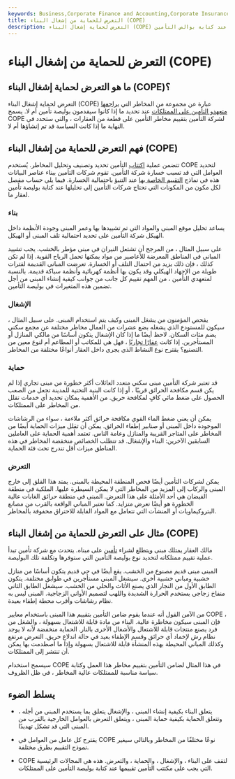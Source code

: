 ```yaml
---
keywords: Business,Corporate Finance and Accounting,Corporate Insurance
title: التعرض للحماية من إشغال البناء (COPE)
description: التعرض لحماية إشغال البناء (COPE) عبارة عن مجموعة من المخاطر التي يقوم متعهدو التأمين على الممتلكات بتقييمها عند كتابة بوالص التأمين.
---
```


# التعرض للحماية من إشغال البناء (COPE)
## ما هو التعرض لحماية إشغال البناء (COPE)؟

التعرض لحماية إشغال البناء (COPE) عبارة عن مجموعة من المخاطر التي [يراجعها متعهدو التأمين على الممتلكات](/insurance-underwriter) عند تحديد ما إذا كانوا سيقدمون بوليصة تأمين أم لا. يسمح COPE لشركة التأمين بتقييم مخاطر التأمين على قطعة من العقارات ، والتي ستحدد في النهاية ما إذا كانت السياسة قد تم إنشاؤها أم لا.

## فهم التعرض للحماية من إشغال البناء (COPE)

تتضمن عملية [اكتتاب](/underwriting) التأمين تحديد وتصنيف وتحليل المخاطر. يُستخدم COPE لتحديد العوامل التي قد تسبب خسارة شركة التأمين. تقوم شركات التأمين ببناء عناصر البيانات هذه في نماذج [التقييم الخاصة بها](/valuation) عند التنبؤ باحتمالية الخسارة. فيما يلي حساب مفصل لكل مكون من المكونات التي تحتاج شركات التأمين إلى تحليلها عند كتابة بوليصة تأمين لعقار ما.

### بناء

يساعد تحليل موقع المبنى والمواد التي تم تشييدها بها وعمر المبنى وجودة الأنظمة داخل الهيكل شركة التأمين على تحديد احتمالية تلف المبنى أو الهيكل.

على سبيل المثال ، من المرجح أن تشتعل النيران في مبنى مؤطر بالخشب. يجب تشييد المباني في المناطق المعرضة للأعاصير من مواد يمكنها تحمل الرياح القوية. إذا لم تكن كذلك ، فإن ذلك يزيد من احتمال التلف أو الخسارة. تعرضت المباني القديمة لفترات طويلة من الإجهاد الهيكلي وقد يكون بها أنظمة كهربائية وأنظمة سباكة قديمة. بالنسبة لمتعهدي التأمين ، من المهم تقييم كل جانب من جوانب كيفية إنشاء المبنى من أجل تضمين هذه المتغيرات في بوليصة التأمين.

### الإشغال

يفحص المؤمنون من يشغل المبنى وكيف يتم استخدام المبنى. على سبيل المثال ، سيكون للمستودع الذي يشغله بضع عشرات من العمال مخاطر مختلفة عن مجمع سكني يضم مئات السكان. لاحظ أيضًا ما إذا كان الإشغال يتكون أساسًا من مالكي المنازل أو المستأجرين. إذا كانت [عقارًا تجاريًا](/commercial-property) ، فهل هي للمكاتب أو المطاعم أم لنوع معين من التصنيع؟ يقترح نوع النشاط الذي يجري داخل العقار أنواعًا مختلفة من المخاطر.

### حماية

قد تعتبر شركة التأمين مبنى سكني متعدد العائلات أكثر خطورة من مبنى تجاري إذا لم يكن قسم مكافحة الحرائق قريبًا ، أو إذا كانت البنية التحتية للمدينة تجعل من الصعب الحصول على ضغط مائي كافٍ لمكافحة حريق. من الأهمية بمكان تحديد أي خدمات تقلل من المخاطر على الممتلكات.

يمكن أن يعني ضغط الماء القوي مكافحة حرائق أكثر ملاءمة ، سواء من الرشاشات الموجودة داخل المبنى أو صنابير إطفاء الحرائق. يمكن أن تقلل ميزات الحماية أيضًا من المخاطر على المتاجر القريبة والمنازل وعامة الناس. تعتمد أهمية الحماية على العاملين السابقين الآخرين: البناء والإشغال. قد تتطلب الخصائص منخفضة المخاطر في هذه المناطق ميزات أقل تندرج تحت فئة الحماية.

### التعرض

يمكن لشركات التأمين أيضًا فحص المنطقة المحيطة بالمبنى. يمتد هذا القلق إلى خارج المبنى والركاب إلى المزيد من المخاطر التي لا يمكن السيطرة عليها. الملكية في منطقة الفيضان هي أحد الأمثلة على هذا التعرض. المبنى في منطقة حرائق الغابات عالية الخطورة هو أيضًا تعرض متزايد. كما تعتبر المباني الواقعة بالقرب من مصانع البتروكيماويات أو المنشآت التي تتعامل مع المواد القابلة للاحتراق محفوفة بالمخاطر.

## مثال على التعرض للحماية من إشغال البناء (COPE)

مالك العقار يمتلك مبنى ويتطلع لشراء [تأمين](/insurance) على مبناه. يتحدث مع شركة تأمين تبدأ عملية تقييم ممتلكاته لتحديد نوع بوليصة التأمين التي ستوفرها وتكلفة تلك البوليصة.

المبنى مبنى قديم مصنوع من الخشب. يقع أيضًا في حي قديم يتكون أساسًا من منازل خشبية ومباني خشبية أخرى. سيشغل المبنى مستأجرين في طوابق مختلفة. يتكون الطابق الأول من النجار الذي يصنع الأثاث والحلي من الخشب. سيشغل الطابق الثاني منفاخ زجاجي يستخدم الحرارة الشديدة واللهب لتصميم الأواني الزجاجية. المبنى ليس به نظام رشاشات وأقرب محطة إطفاء بعيدة.

من الآمن القول أنه عندما يقوم ضامن التأمين بتقييم هذا المبنى باستخدام معايير COPE ، فإن المبنى سيكون مخاطرة عالية. البناء من مادة قابلة للاشتعال بسهولة ، والشغل من فرد يصنع منتجات قابلة للاشتعال والأشغال الأخرى بالنار. الحماية منخفضة لأنه لا يوجد نظام رش لإخماد أي حرائق وقسم الإطفاء بعيد في حالة اندلاع حريق. التعرض مرتفع وكذلك المباني المحيطة بهذه المنشأة قابلة للاشتعال بسهولة وإذا ما اصطدمت بها يمكن أن تنتشر إلى الممتلكات.

سيسمح استخدام COPE في هذا المثال لضامن التأمين بتقييم مخاطر هذا العمل وكتابة سياسة مناسبة للممتلكات عالية المخاطر ، في ظل الظروف.

## يسلط الضوء

- يتعلق البناء بكيفية إنشاء المبنى ، والإشغال يتعلق بما يستخدم المبنى من أجله ، وتتعلق الحماية بكيفية حماية المبنى ، ويتعلق التعرض بالعوامل الخارجية بالقرب من المبنى التي قد تشكل تهديدًا.

- يقترح كل عامل من العوامل في COPE نوعًا مختلفًا من المخاطر وبالتالي سيغير نموذج التقييم بطرق مختلفة.

- COPE لتقف على البناء ، والإشغال ، والحماية ، والتعرض. هذه هي المجالات الرئيسية التي يجب على مكتتب التأمين تقييمها عند كتابة بوليصة التأمين على الممتلكات.

